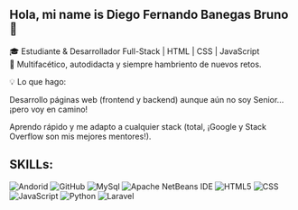 ## Hola, mi name is Diego Fernando Banegas Bruno 👋
🎓 Estudiante & Desarrollador Full-Stack | HTML | CSS | JavaScript</br>
🚀 Multifacético, autodidacta y siempre hambriento de nuevos retos.</br>

💡 Lo que hago:

Desarrollo páginas web (frontend y backend) aunque aún no soy Senior... ¡pero voy en camino!

Aprendo rápido y me adapto a cualquier stack (total, ¡Google y Stack Overflow son mis mejores mentores!).

<!--
**Dego77/Dego77** is a ✨ _special_ ✨ repository because its `README.md` (this file) appears on your GitHub profile.

Here are some ideas to get you started:

- 🔭 I’m currently working on ...
- 🌱 I’m currently learning ...
- 👯 I’m looking to collaborate on ...
- 🤔 I’m looking for help with ...
- 💬 Ask me about ...
- 📫 How to reach me: ...
- 😄 Pronouns: ...
- ⚡ Fun fact: ...
-->

## SKILLs:
![Andorid](https://img.shields.io/badge/Andorid-3DDC84?style=for-the-badge&logo=android&logoColor=white&labelColor=101010)
![GitHub](https://img.shields.io/badge/GitHub-181717?style=for-the-badge&logo=github&logoColor=white&labelColor=101010)
![MySql](https://img.shields.io/badge/MySql-4479A1?style=for-the-badge&logo=mysql&logoColor=white&labelColor=101010)
![Apache NetBeans IDE](https://img.shields.io/badge/-Apache%20NetBeans%20IDE-1B6AC6?style=for-the-badge&logo=apachenetbeanside&logoColor=white&labelColor=101010)
![HTML5](https://img.shields.io/badge/HTML5-E34F26?style=for-the-badge&logo=html5&logoColor=white&labelColor=101010)
![CSS](https://img.shields.io/badge/CSS-663399?style=for-the-badge&logo=css&logoColor=white&labelColor=101010)</br>
![JavaScript](https://img.shields.io/badge/JavaScript-F7DF1E?style=for-the-badge&logo=javascript&logoColor=white&labelColor=101010)
![Python](https://img.shields.io/badge/Python-3776AB?style=for-the-badge&logo=python&logoColor=white&labelColor=101010)
![Laravel](https://img.shields.io/badge/Laravel-FF2D20?style=for-the-badge&logo=laravel&logoColor=white&labelColor=101010)
